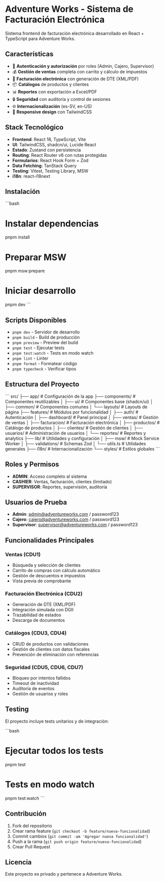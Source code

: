 # Adventure Works - Sistema de Facturación Electrónica

Sistema frontend de facturación electrónica desarrollado en React + TypeScript para Adventure Works.

## Características

- 🔐 **Autenticación y autorización** por roles (Admin, Cajero, Supervisor)
- 💰 **Gestión de ventas** completa con carrito y cálculo de impuestos
- 📄 **Facturación electrónica** con generación de DTE (XML/PDF)
- 📦 **Catálogos** de productos y clientes
- 📊 **Reportes** con exportación a Excel/PDF
- 🔒 **Seguridad** con auditoría y control de sesiones
- 🌐 **Internacionalización** (es-SV, en-US)
- 📱 **Responsive design** con TailwindCSS

## Stack Tecnológico

- **Frontend**: React 18, TypeScript, Vite
- **UI**: TailwindCSS, shadcn/ui, Lucide React
- **Estado**: Zustand con persistencia
- **Routing**: React Router v6 con rutas protegidas
- **Formularios**: React Hook Form + Zod
- **Data Fetching**: TanStack Query
- **Testing**: Vitest, Testing Library, MSW
- **i18n**: react-i18next

## Instalación

\`\`\`bash
# Instalar dependencias
pnpm install

# Preparar MSW
pnpm msw:prepare

# Iniciar desarrollo
pnpm dev
\`\`\`

## Scripts Disponibles

- `pnpm dev` - Servidor de desarrollo
- `pnpm build` - Build de producción
- `pnpm preview` - Preview del build
- `pnpm test` - Ejecutar tests
- `pnpm test:watch` - Tests en modo watch
- `pnpm lint` - Linter
- `pnpm format` - Formatear código
- `pnpm typecheck` - Verificar tipos

## Estructura del Proyecto

\`\`\`
src/
├── app/                    # Configuración de la app
├── components/             # Componentes reutilizables
│   ├── ui/                # Componentes base (shadcn/ui)
│   ├── common/            # Componentes comunes
│   └── layouts/           # Layouts de página
├── features/              # Módulos por funcionalidad
│   ├── auth/             # Autenticación
│   ├── dashboard/        # Panel principal
│   ├── ventas/           # Gestión de ventas
│   ├── facturacion/      # Facturación electrónica
│   ├── productos/        # Catálogo de productos
│   ├── clientes/         # Gestión de clientes
│   ├── usuarios/         # Administración de usuarios
│   └── reportes/         # Reportes y analytics
├── lib/                   # Utilidades y configuración
│   ├── msw/              # Mock Service Worker
│   ├── validations/      # Schemas Zod
│   └── utils.ts          # Utilidades generales
├── i18n/                 # Internacionalización
└── styles/               # Estilos globales
\`\`\`

## Roles y Permisos

- **ADMIN**: Acceso completo al sistema
- **CASHIER**: Ventas, facturación, clientes (limitado)
- **SUPERVISOR**: Reportes, supervisión, auditoría

## Usuarios de Prueba

- **Admin**: admin@adventureworks.com / password123
- **Cajero**: cajero@adventureworks.com / password123
- **Supervisor**: supervisor@adventureworks.com / password123

## Funcionalidades Principales

### Ventas (CDU1)
- Búsqueda y selección de clientes
- Carrito de compras con cálculo automático
- Gestión de descuentos e impuestos
- Vista previa de comprobante

### Facturación Electrónica (CDU2)
- Generación de DTE (XML/PDF)
- Integración simulada con DGII
- Trazabilidad de estados
- Descarga de documentos

### Catálogos (CDU3, CDU4)
- CRUD de productos con validaciones
- Gestión de clientes con datos fiscales
- Prevención de eliminación con referencias

### Seguridad (CDU5, CDU6, CDU7)
- Bloqueo por intentos fallidos
- Timeout de inactividad
- Auditoría de eventos
- Gestión de usuarios y roles

## Testing

El proyecto incluye tests unitarios y de integración:

\`\`\`bash
# Ejecutar todos los tests
pnpm test

# Tests en modo watch
pnpm test:watch
\`\`\`

## Contribución

1. Fork del repositorio
2. Crear rama feature (`git checkout -b feature/nueva-funcionalidad`)
3. Commit cambios (`git commit -am 'Agregar nueva funcionalidad'`)
4. Push a la rama (`git push origin feature/nueva-funcionalidad`)
5. Crear Pull Request

## Licencia

Este proyecto es privado y pertenece a Adventure Works.
